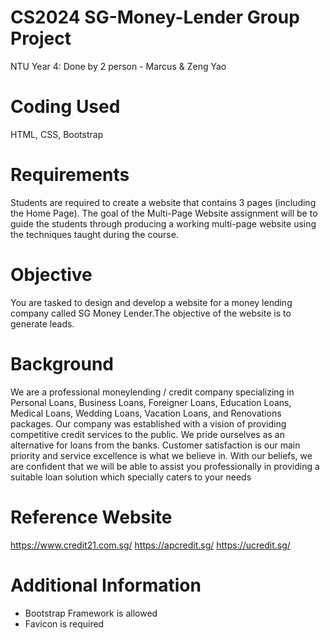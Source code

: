 # CS2024 SG-Money-Lender Group Project
NTU Year 4: Done by 2 person - Marcus & Zeng Yao

# Coding Used
HTML, CSS, Bootstrap

# Requirements
Students are required to create a website that contains 3 pages (including the Home Page).
The goal of the Multi-Page Website assignment will be to guide the students through producing a working multi-page website using the techniques taught during the course.

# Objective
You are tasked to design and develop a website for a money lending company called SG Money Lender.The objective of the website is to generate leads.

# Background
We are a professional moneylending / credit company specializing in Personal Loans, Business Loans, Foreigner Loans, Education Loans, Medical Loans, Wedding Loans, Vacation Loans, and Renovations packages. Our company was established with a vision of providing competitive credit services to the public. We pride ourselves as an alternative for loans from the banks. Customer satisfaction is our main priority and service excellence is what we believe in. With our beliefs, we are confident that we will be able to assist you professionally in providing a suitable loan solution which specially caters to your needs

# Reference Website
https://www.credit21.com.sg/
https://apcredit.sg/
https://ucredit.sg/

# Additional Information 
- Bootstrap Framework is allowed
- Favicon is required
